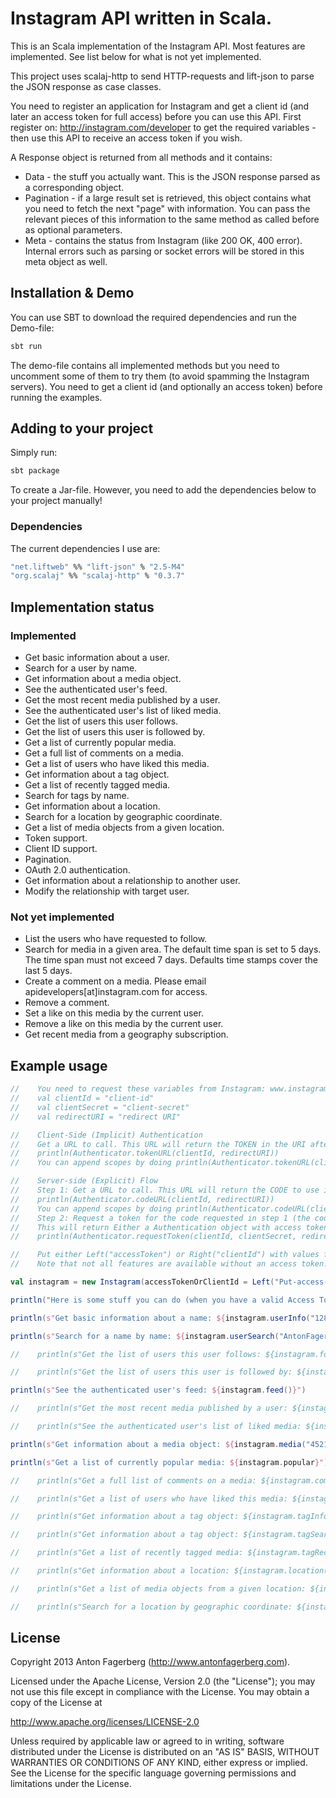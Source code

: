 # Instagram API written in Scala.
This is an Scala implementation of the Instagram API. Most features are implemented. See list below for what is not yet implemented.

This project uses scalaj-http to send HTTP-requests and lift-json to parse the JSON response as case classes.

You need to register an application for Instagram and get a client id (and later an access token for full access) before you can use this API. First register on: http://instagram.com/developer to get the required variables - then use this API to receive an access token if you wish.

A Response object is returned from all methods and it contains:
 * Data - the stuff you actually want. This is the JSON response parsed as a corresponding object.
 * Pagination - if a large result set is retrieved, this object contains what you need to fetch the next "page" with information. You can pass the relevant pieces of this information to the same method as called before as optional parameters.
 * Meta - contains the status from Instagram (like 200 OK, 400 error). Internal errors such as parsing or socket errors will be stored in this meta object as well.

## Installation & Demo
You can use SBT to download the required dependencies and run the Demo-file:

```bash
sbt run
```

The demo-file contains all implemented methods but you need to uncomment some of them to try them (to avoid spamming the Instagram servers). You need to get a client id (and optionally an access token) before running the examples.

## Adding to your project
Simply run:

```bash
sbt package
```

To create a Jar-file. However, you need to add the dependencies below to your project manually!

### Dependencies
The current dependencies I use are:
```bash
"net.liftweb" %% "lift-json" % "2.5-M4"
"org.scalaj" %% "scalaj-http" % "0.3.7"
```

## Implementation status

### Implemented
 * Get basic information about a user.
 * Search for a user by name.
 * Get information about a media object.
 * See the authenticated user's feed.
 * Get the most recent media published by a user.
 * See the authenticated user's list of liked media.
 * Get the list of users this user follows.
 * Get the list of users this user is followed by.
 * Get a list of currently popular media.
 * Get a full list of comments on a media.
 * Get a list of users who have liked this media.
 * Get information about a tag object.
 * Get a list of recently tagged media.
 * Search for tags by name.
 * Get information about a location.
 * Search for a location by geographic coordinate.
 * Get a list of media objects from a given location.
 * Token support.
 * Client ID support.
 * Pagination.
 * OAuth 2.0 authentication.
 * Get information about a relationship to another user.
 * Modify the relationship with target user.

### Not yet implemented
 * List the users who have requested to follow.
 * Search for media in a given area. The default time span is set to 5 days. The time span must not exceed 7 days. Defaults time stamps cover the last 5 days.
 * Create a comment on a media. Please email apidevelopers[at]instagram.com for access.
 * Remove a comment.
 * Set a like on this media by the current user.
 * Remove a like on this media by the current user.
 * Get recent media from a geography subscription.

## Example usage
```Scala
//    You need to request these variables from Instagram: www.instagram.com/developer
//    val clientId = "client-id"
//    val clientSecret = "client-secret"
//    val redirectURI = "redirect URI"

//    Client-Side (Implicit) Authentication
//    Get a URL to call. This URL will return the TOKEN in the URI after the #-symbol (and you're done)..
//    println(Authenticator.tokenURL(clientId, redirectURI))
//    You can append scopes by doing println(Authenticator.tokenURL(clientId, redirectURI, comments = true, relationships = true, likes = true))

//    Server-side (Explicit) Flow
//    Step 1: Get a URL to call. This URL will return the CODE to use in step 2 in the URI as a parameter code.
//    println(Authenticator.codeURL(clientId, redirectURI))
//    You can append scopes by doing println(Authenticator.codeURL(clientId, redirectURI, comments = true, relationships = true, likes = true))
//    Step 2: Request a token for the code requested in step 1 (the code is valid one time only).
//    This will return Either a Authentication object with access token and user information or a Meta object on failure.
//    println(Authenticator.requestToken(clientId, clientSecret, redirectURI, code = "the code from step 1"))

//    Put either Left("accessToken") or Right("clientId") with values from com.antonfagerberg.instagram.Instagram here.
//    Note that not all features are available without an access token.

val instagram = new Instagram(accessTokenOrClientId = Left("Put-access-token-here"))

println("Here is some stuff you can do (when you have a valid Access Token or Client Id):")

println(s"Get basic information about a name: ${instagram.userInfo("12895238")}")

println(s"Search for a name by name: ${instagram.userSearch("AntonFagerberg")}")

//    println(s"Get the list of users this user follows: ${instagram.follows("12895238")}")

//    println(s"Get the list of users this user is followed by: ${instagram.followedBy("12895238")}")

println(s"See the authenticated user's feed: ${instagram.feed()}")

//    println(s"Get the most recent media published by a user: ${instagram.mediaRecent("12895238")}")

//    println(s"See the authenticated user's list of liked media: ${instagram.liked()}")

println(s"Get information about a media object: ${instagram.media("452194471682227494_12895238")}")

println(s"Get a list of currently popular media: ${instagram.popular}")

//    println(s"Get a full list of comments on a media: ${instagram.comments("452194471682227494_12895238")}")

//    println(s"Get a list of users who have liked this media: ${instagram.likes("452194471682227494_12895238")}")

//    println(s"Get information about a tag object: ${instagram.tagInformation("hipster")}")

//    println(s"Get information about a tag object: ${instagram.tagSearch("snowy")}")

//    println(s"Get a list of recently tagged media: ${instagram.tagRecent("beer")}")

//    println(s"Get information about a location: ${instagram.location("1")}")

//    println(s"Get a list of media objects from a given location: ${instagram.locationMedia("1")}")

//    println(s"Search for a location by geographic coordinate: ${instagram.locationSearch(Some("48.858844" -> "2.294351"))}")
```

## License
Copyright 2013 Anton Fagerberg (http://www.antonfagerberg.com).

Licensed under the Apache License, Version 2.0 (the "License"); you may not use this file except in compliance with the License. You may obtain a copy of the License at

http://www.apache.org/licenses/LICENSE-2.0

Unless required by applicable law or agreed to in writing, software distributed under the License is distributed on an "AS IS" BASIS, WITHOUT WARRANTIES OR CONDITIONS OF ANY KIND, either express or implied. See the License for the specific language governing permissions and limitations under the License.